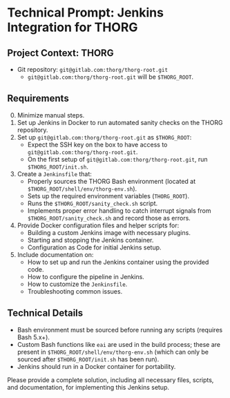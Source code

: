 # Technical Prompt: Jenkins Integration for THORG

## Project Context: THORG
- Git repository: `git@gitlab.com:thorg/thorg-root.git`
   - `git@gitlab.com:thorg/thorg-root.git` will be `$THORG_ROOT`.

## Requirements
0. Minimize manual steps.
1. Set up Jenkins in Docker to run automated sanity checks on the THORG repository.
2. Set up `git@gitlab.com:thorg/thorg-root.git` as `$THORG_ROOT`:
   - Expect the SSH key on the box to have access to `git@gitlab.com:thorg/thorg-root.git`.
   - On the first setup of `git@gitlab.com:thorg/thorg-root.git`, run `$THORG_ROOT/init.sh`.
3. Create a `Jenkinsfile` that:
   - Properly sources the THORG Bash environment (located at `$THORG_ROOT/shell/env/thorg-env.sh`).
   - Sets up the required environment variables (`THORG_ROOT`).
   - Runs the `$THORG_ROOT/sanity_check.sh` script.
   - Implements proper error handling to catch interrupt signals from `$THORG_ROOT/sanity_check.sh` and record those as errors.
4. Provide Docker configuration files and helper scripts for:
   - Building a custom Jenkins image with necessary plugins.
   - Starting and stopping the Jenkins container.
   - Configuration as Code for initial Jenkins setup.
5. Include documentation on:
   - How to set up and run the Jenkins container using the provided code.
   - How to configure the pipeline in Jenkins.
   - How to customize the `Jenkinsfile`.
   - Troubleshooting common issues.

## Technical Details
- Bash environment must be sourced before running any scripts (requires Bash 5.x+).
- Custom Bash functions like `eai` are used in the build process; these are present in `$THORG_ROOT/shell/env/thorg-env.sh` (which can only be sourced after `$THORG_ROOT/init.sh` has been run).
- Jenkins should run in a Docker container for portability.

Please provide a complete solution, including all necessary files, scripts, and documentation, for implementing this Jenkins setup.

